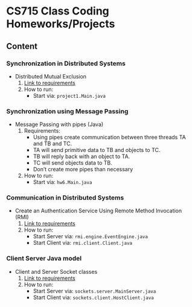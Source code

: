 # **CS715 Class Coding Homeworks/Projects** #

## **Content** ##
### Synchronization in Distributed Systems 
* Distributed Mutual Exclusion 
    1. [Link to requirements](src/master/CS715/project1.pdf)
    2. How to run: 
        + Start via: `project1.Main.java`

### Synchronization using Message Passing ###
* Message Passing with pipes (Java)
    1. Requirements:
        + Using pipes create communication between three threads TA and TB and TC.
        + TA will send primitive data to TB and objects to TC. 
        + TB will reply back with an object to TA. 
        + TC will send objects data to TB.
        + Don’t create more pipes than necessary
    2. How to run: 
        + Start via: `hw6.Main.java`

### Communication in Distributed Systems 
* Create an Authentication Service Using Remote Method Invocation (RMI) 
    1. [Link to requirements](src/master/CS715/RMI.pdf)
    2. How to run: 
        + Start Server via: `rmi.engine.EventEngine.java`
        + Start Client via: `rmi.client.Client.java`
         
### Client Server Java model
* Client and Server Socket classes 
    1. [Link to requirements](src/master/CS715/project2.pdf)
    2. How to run: 
        + Start Server via: `sockets.server.MainServer.java`
        + Start Client via: `sockets.client.HostClient.java`